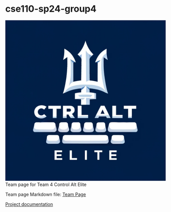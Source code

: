 # cse110-sp24-group4

![Logo](admin/branding/logo.png)
Team page for Team 4 Control Alt Elite

Team page Markdown file:
[Team Page](admin/team.md)

[Project documentation](./docs/README.md)
